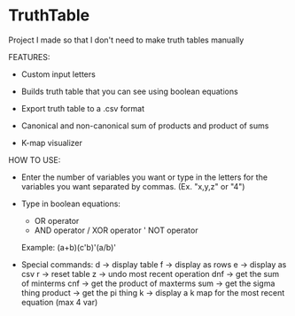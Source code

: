 # TruthTable
Project I made so that I don't need to make truth tables manually 

FEATURES:
- Custom input letters 

- Builds truth table that you can see using boolean equations

- Export truth table to a .csv format

- Canonical and non-canonical sum of products and product of sums

- K-map visualizer


HOW TO USE:
- Enter the number of variables you want or type in the letters for the variables you want separated by commas. (Ex. "x,y,z" or "4")

- Type in boolean equations:
  + OR operator
  * AND operator
  / XOR operator
  ' NOT operator
  
  Example: (a+b)(c'b)'(a/b)'
  
- Special commands:
  d       -> display table
  f       -> display as rows
  e       -> display as csv
  r       -> reset table
  z       -> undo most recent operation
  dnf     -> get the sum of minterms
  cnf     -> get the product of maxterms
  sum     -> get the sigma thing
  product -> get the pi thing
  k       -> display a k map for the most recent equation (max 4 var)

